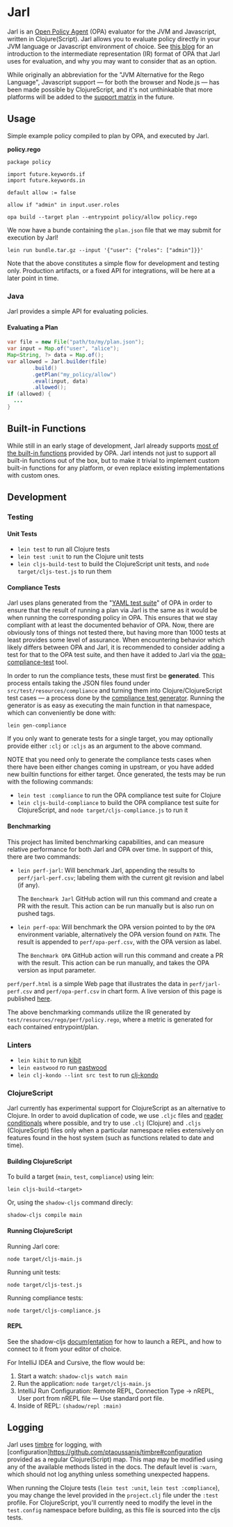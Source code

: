 # Jarl

Jarl is an [Open Policy Agent](https://www.openpolicyagent.org/) (OPA) evaluator for the JVM and Javascript, written in Clojure(Script). Jarl allows you to evaluate policy directly in your JVM language or Javascript environment of choice. See [this blog](https://blog.openpolicyagent.org/i-have-a-plan-exploring-the-opa-intermediate-representation-ir-format-7319cd94b37d) for an introduction to the intermediate representation (IR) format of OPA that Jarl uses for evaluation, and why you may want to consider that as an option.

While originally an abbreviation for the "JVM Alternative for the Rego Language", Javascript support — for both the browser
and Node.js — has been made possible by ClojureScript, and it's not unthinkable that more platforms will be added to the
[support matrix](https://github.com/johanfylling/jarl/blob/main/doc/builtins.md) in the future.

## Usage

Simple example policy compiled to plan by OPA, and executed by Jarl.

**policy.rego**
```rego
package policy

import future.keywords.if
import future.keywords.in

default allow := false

allow if "admin" in input.user.roles
```
```shell
opa build --target plan --entrypoint policy/allow policy.rego
```

We now have a bunde containing the `plan.json` file that we may submit for execution by Jarl!
```shell
lein run bundle.tar.gz --input '{"user": {"roles": ["admin"]}}'
```

Note that the above constitutes a simple flow for development and testing only. Production artifacts, or a fixed API for
integrations, will be here at a later point in time.

### Java

Jarl provides a simple API for evaluating policies.

#### Evaluating a Plan

```java
var file = new File("path/to/my/plan.json");
var input = Map.of("user", "alice");
Map<String, ?> data = Map.of();
var allowed = Jarl.builder(file)
        .build()
        .getPlan("my_policy/allow")
        .eval(input, data)
        .allowed();
if (allowed) {
  ...
}
```

## Built-in Functions

While still in an early stage of development, Jarl already supports [most of the built-in functions](doc/builtins.md)
provided by OPA. Jarl intends not just to support all built-in functions out of the box, but to make it trivial to
implement custom built-in functions for any platform, or even replace existing implementations with custom ones.

## Development

### Testing

#### Unit Tests

* `lein test` to run all Clojure tests
* `lein test :unit` to run the Clojure unit tests
* `lein cljs-build-test` to build the ClojureScript unit tests, and `node target/cljs-test.js` to run them

#### Compliance Tests

Jarl uses plans generated from the "[YAML test suite](https://github.com/open-policy-agent/opa/tree/main/test/cases/testdata)"
of OPA in order to ensure that the result of running a plan via Jarl is the same as it would be when running the
corresponding policy in OPA. This ensures that we stay compliant with at least the documented behavior of OPA. Now,
there are obviously tons of things not tested there, but having more than 1000 tests at least provides some level of
assurance. When encountering behavior which likely differs between OPA and Jarl, it is recommended to consider adding a
test for that to the OPA test suite, and then have it added to Jarl via the [opa-compliance-test](https://github.com/johanfylling/opa-compliance-test)
tool.

In order to run the compliance tests, these must first be **generated**. This process entails taking the JSON files
found under `src/test/resources/compliance` and turning them into Clojure/ClojureScript test cases — a process done by
the [compliance test generator](./src/test/clojure/test/compliance/generator.clj). Running the generator is as easy as
executing the main function in that namespace, which can conveniently be done with:

```shell
lein gen-compliance
```
If you only want to generate tests for a single target, you may optionally provide either `:clj` or `:cljs` as an
argument to the above command.

NOTE that you need only to generate the compliance tests cases when there have been either changes coming in upstream,
or you have added new builtin functions for either target. Once generated, the tests may be run with the
following commands:

* `lein test :compliance` to run the OPA compliance test suite for Clojure
* `lein cljs-build-compliance` to build the OPA compliance test suite for ClojureScript, and `node target/cljs-compliance.js` to run it

#### Benchmarking

This project has limited benchmarking capabilities, and can measure relative performance for both Jarl and OPA over time.
In support of this, there are two commands:

* `lein perf-jarl`: Will benchmark Jarl, appending the results to `perf/jarl-perf.csv`; labeling them with the current git revision and label (if any).

  The `Benchmark Jarl` GitHub action will run this command and create a PR with the result. This action can be run manually but is also run on pushed tags.
* `lein perf-opa`: Will benchmark the OPA version pointed to by the `OPA` environment variable, alternatively the OPA version found on `PATH`. The result is appended to `perf/opa-perf.csv`, with the OPA version as label.

  The `Benchmark OPA` GitHub action will run this command and create a PR with the result. This action can be run manually, and takes the OPA version as input parameter.

`perf/perf.html` is a simple Web page that illustrates the data in `perf/jarl-perf.csv` and `perf/opa-perf.csv` in chart form.
A live version of this page is published [here](https://johanfylling.github.io/jarl/perf/perf.html).

The above benchmarking commands utilize the IR generated by `test/resources/rego/perf/policy.rego`, where a metric is generated for each contained entrypoint/plan.

### Linters

* `lein kibit` to run [kibit](https://github.com/jonase/kibit)
* `lein eastwood` ro run [eastwood](https://github.com/jonase/eastwood)
* `lein clj-kondo --lint src test` to run [clj-kondo](https://github.com/clj-kondo/clj-kondo)

### ClojureScript

Jarl currently has experimental support for ClojureScript as an alternative to Clojure. In order to avoid duplication of
code, we use `.cljc` files and [reader conditionals](https://clojure.org/guides/reader_conditionals) where possible, and
try to use `.clj` (Clojure) and `.cljs` (ClojureScript) files only when a particular namespace relies extensively on
features found in the host system (such as functions related to date and time).

#### Building ClojureScript

To build a target (`main`, `test`, `compliance`) using lein:
```shell
lein cljs-build-<target>
```
Or, using the `shadow-cljs` command direcly:
```shell
shadow-cljs compile main
```

#### Running ClojureScript

Running Jarl core:
```shell
node target/cljs-main.js
```
Running unit tests:
```shell
node target/cljs-test.js
```
Running compliance tests:
```shell
node target/cljs-compliance.js
```

#### REPL

See the shadow-cljs [docum(entation](https://shadow-cljs.github.io/docs/UsersGuide.html) for how to launch a REPL,
and how to connect to it from your editor of choice.

For IntelliJ IDEA and Cursive, the flow would be:

1. Start a watch: `shadow-cljs watch main`
2. Run the application: `node target/cljs-main.js`
3. IntelliJ Run Configuration: Remote REPL, Connection Type -> nREPL, User port from nREPL file — Use standard port 
   file.
4. Inside of REPL: `(shadow/repl :main)`

## Logging

Jarl uses [timbre](https://github.com/ptaoussanis/timbre) for logging, with
[configuration]https://github.com/ptaoussanis/timbre#configuration provided as a regular Clojure(Script) map. This map
may be modified using any of the available methods listed in the docs. The default level is `:warn`, which should not
log anything unless something unexpected happens.

When running the Clojure tests (`lein test :unit`, `lein test :compliance`), you may change the level provided in the
`project.clj` file under the `:test` profile. For ClojureScript, you'll currently need to modify the level in the
`test.config` namespace before building, as this file is sourced into the cljs tests.
